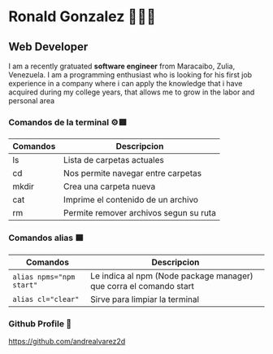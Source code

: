 # Ronald Gonzalez 👨🏽‍💻

## Web Developer

I am a recently gratuated **software engineer** from Maracaibo, Zulia, Venezuela. I am a programming enthusiast who is looking for his first job experience in a company where i can apply the knowledge that i have acquired during my college years, that allows me to grow in the labor and personal area

### Comandos de la terminal ⚙🟥

| Comandos |  Descripcion                             |
| -----    |  -----                                   |
| ls       |  Lista de carpetas actuales              |
| cd       |  Nos permite navegar entre carpetas      |
| mkdir    |  Crea una carpeta nueva                  |
| cat      |  Imprime el contenido de un archivo      |
| rm       |  Permite remover archivos segun su ruta  |

### Comandos alias 🟦
| Comandos                      |  Descripcion                                                        |
| -----                         |  -----                                                              |
| ```alias npms="npm start"```  | Le indica al npm (Node package manager) que corra el comando start  |
| ```alias cl="clear"```        | Sirve para limpiar la terminal                                      |

### Github Profile 🔗
https://github.com/andrealvarez2d
